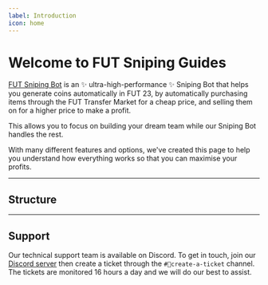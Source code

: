 ```yaml
---
label: Introduction
icon: home
---
```

# Welcome to FUT Sniping Guides

[FUT Sniping Bot](https://futsnipingbot.com) is an ✨ ultra-high-performance ✨ Sniping Bot that helps you generate coins automatically in FUT 23, by automatically purchasing items through the FUT Transfer Market for a cheap price, and selling them on for a higher price to make a profit. 

This allows you to focus on building your dream team while our Sniping Bot handles the rest.

With many different features and options, we've created this page to help you understand how everything works so that you can maximise your profits.

---

## Structure



---

## Support 

Our technical support team is available on Discord. To get in touch, join our [Discord server](https://futsnipingbot.com/discord) then create a ticket through the `#🎫create-a-ticket` channel. The tickets are monitored 16 hours a day and we will do our best to assist.
